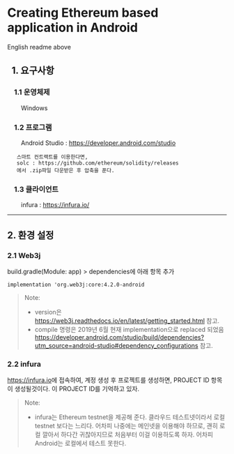 # Creating Ethereum based application in Android
English readme above

## &nbsp;&nbsp;1. 요구사항
### &nbsp;&nbsp;&nbsp;&nbsp;1.1 운영체제
   &nbsp;&nbsp;&nbsp;&nbsp;&nbsp;&nbsp;&nbsp;&nbsp;Windows
### &nbsp;&nbsp;&nbsp;&nbsp;1.2 프로그램
  
   &nbsp;&nbsp;&nbsp;&nbsp;&nbsp;&nbsp;&nbsp;&nbsp;Android Studio : <https://developer.android.com/studio>   
   ```
      스마트 컨트랙트를 이용한다면,  
      solc : https://github.com/ethereum/solidity/releases
      에서 .zip파일 다운받은 후 압축을 푼다.
   ```
### &nbsp;&nbsp;&nbsp;&nbsp;1.3 클라이언트

   &nbsp;&nbsp;&nbsp;&nbsp;&nbsp;&nbsp;&nbsp;&nbsp;infura : <https://infura.io/>


***
## 2. 환경 설정
### 2.1 Web3j  
build.gradle(Module: app) > dependencies에 아래 항목 추가
```
implementation 'org.web3j:core:4.2.0-android
```

>Note:  
> - version은 <https://web3j.readthedocs.io/en/latest/getting_started.html> 참고.  
> - compile 명령은 2019년 6월 현재 implementation으로 replaced 되었음 <https://developer.android.com/studio/build/dependencies?utm_source=android-studio#dependency_configurations> 참고.

### 2.2 infura
<https://infura.io>에 접속하여, 계정 생성 후 프로젝트를 생성하면, PROJECT ID 항목이 생성될것이다. 이 PROJECT ID를 기억하고 있자.

>Note:  
>- infura는 Ethereum testnet을 제공해 준다. 클라우드 테스트넷이라서 로컬 testnet 보다는 느리다. 어차피 나중에는 메인넷을 이용해야 하므로, 괜히 로컬 깔아서 하다간 귀찮아지므로 처음부터 이걸 이용하도록 하자. 어차피 Android는 로컬에서 테스트 못한다.

